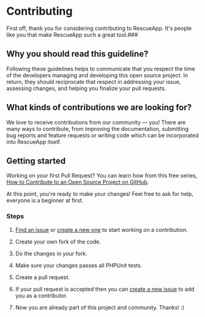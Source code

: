 # Contributing

First off, thank you for considering contributing to RescueApp. It's people like you that make RescueApp such a great tool.###


## Why you should read this guideline?

Following these guidelines helps to communicate that you respect the time of the developers managing and developing this open source project. In return, they should reciprocate that respect in addressing your issue, assessing changes, and helping you finalize your pull requests.


## What kinds of contributions we are looking for?

We love to receive contributions from our community — you! There are many ways to contribute, from improving the documentation, submitting bug reports and feature requests or writing code which can be incorporated into RescueApp itself.


## Getting started

Working on your first Pull Request? You can learn how from this free series, [How to Contribute to an Open Source Project on GitHub](https://opensource.guide/how-to-contribute). 

At this point, you're ready to make your changes! Feel free to ask for help, everyone is a beginner at first.


### Steps

1) [Find an issue](https://github.com/eduayme/RescueApp/issues) or [create a new one](https://github.com/eduayme/RescueApp/issues/new/choose) to start working on a contribution.

2) Create your own fork of the code.

3) Do the changes in your fork.

4) Make sure your changes passes all PHPUnit tests.

5) Create a pull request.

6) If your pull request is accepted then you can [create a new issue](https://github.com/eduayme/RescueApp/issues/new?assignees=&labels=Add+contributor&template=add-contributor.md&title=%5BAdd+contributor%5D+Username) to add you as a contributor.

7) Now you are already part of this project and community. Thanks! :)

